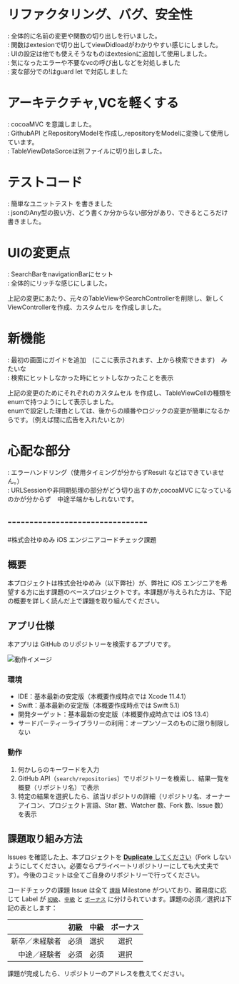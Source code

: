 # リファクタリング、バグ、安全性
: 全体的に名前の変更や関数の切り出しを行いました。  
: 関数はextesionで切り出してviewDidloadがわかりやすい感じにしました。  
: UIの設定は他でも使えそうなものはextesionに追加して使用しました。  
: 気になったエラーや不要なvcの呼び出しなどを対処しました  
: 変な部分での!はguard let で対応しました  


# アーキテクチャ,VCを軽くする
: cocoaMVC を意識しました。  
: GithubAPI とRepositoryModelを作成し,repositoryをModelに変換して使用しています。  
: TableViewDataSorceは別ファイルに切り出しました。  


# テストコード
: 簡単なユニットテスト を書きました  
: jsonのAny型の扱い方、どう書くか分からない部分があり、できるところだけ書きました。  

# UIの変更点
: SearchBarをnavigationBarにセット  
: 全体的にリッチな感じにしました。  

上記の変更にあたり、元々のTableViewやSearchControllerを削除し、新しくViewControllerを作成、カスタムセル を作成しました。  

# 新機能
: 最初の画面にガイドを追加　(ここに表示されます、上から検索できます)　みたいな  
: 検索にヒットしなかった時にヒットしなかったことを表示  

上記の変更のためにそれぞれのカスタムセル を作成し、TableViewCellの種類をenumで持つようにして表示しました。  
enumで設定した理由としては、後からの順番やロジックの変更が簡単になるからです。（例えば間に広告を入れたいとか）  


# 心配な部分
: エラーハンドリング（使用タイミングが分からずResult などはできていません。）  
: URLSessionや非同期処理の部分がどう切り出すのか,cocoaMVC になっているのかが分からず　中途半端かもしれないです。  
  
## --------------------------------  

#株式会社ゆめみ iOS エンジニアコードチェック課題

## 概要

本プロジェクトは株式会社ゆめみ（以下弊社）が、弊社に iOS エンジニアを希望する方に出す課題のベースプロジェクトです。本課題が与えられた方は、下記の概要を詳しく読んだ上で課題を取り組んでください。

## アプリ仕様

本アプリは GitHub のリポジトリーを検索するアプリです。

![動作イメージ](README_Images/app.gif)

### 環境

- IDE：基本最新の安定版（本概要作成時点では Xcode 11.4.1）
- Swift：基本最新の安定版（本概要作成時点では Swift 5.1）
- 開発ターゲット：基本最新の安定版（本概要作成時点では iOS 13.4）
- サードパーティーライブラリーの利用：オープンソースのものに限り制限しない

### 動作

1. 何かしらのキーワードを入力
2. GitHub API（`search/repositories`）でリポジトリーを検索し、結果一覧を概要（リポジトリ名）で表示
3. 特定の結果を選択したら、該当リポジトリの詳細（リポジトリ名、オーナーアイコン、プロジェクト言語、Star 数、Watcher 数、Fork 数、Issue 数）を表示

## 課題取り組み方法

Issues を確認した上、本プロジェクトを [**Duplicate** してください](https://help.github.com/en/github/creating-cloning-and-archiving-repositories/duplicating-a-repository)（Fork しないようにしてください。必要ならプライベートリポジトリーにしても大丈夫です）。今後のコミットは全てご自身のリポジトリーで行ってください。

コードチェックの課題 Issue は全て [`課題`](https://github.com/yumemi/ios-engineer-codecheck/milestone/1) Milestone がついており、難易度に応じて Label が [`初級`](https://github.com/yumemi/ios-engineer-codecheck/issues?q=is%3Aopen+is%3Aissue+label%3A初級+milestone%3A課題)、[`中級`](https://github.com/yumemi/ios-engineer-codecheck/issues?q=is%3Aopen+is%3Aissue+label%3A中級+milestone%3A課題+) と [`ボーナス`](https://github.com/yumemi/ios-engineer-codecheck/issues?q=is%3Aopen+is%3Aissue+label%3Aボーナス+milestone%3A課題+) に分けられています。課題の必須／選択は下記の表とします：

|   | 初級 | 中級 | ボーナス
|--:|:--:|:--:|:--:|
| 新卒／未経験者 | 必須 | 選択 | 選択 |
| 中途／経験者 | 必須 | 必須 | 選択 |

課題が完成したら、リポジトリーのアドレスを教えてください。
